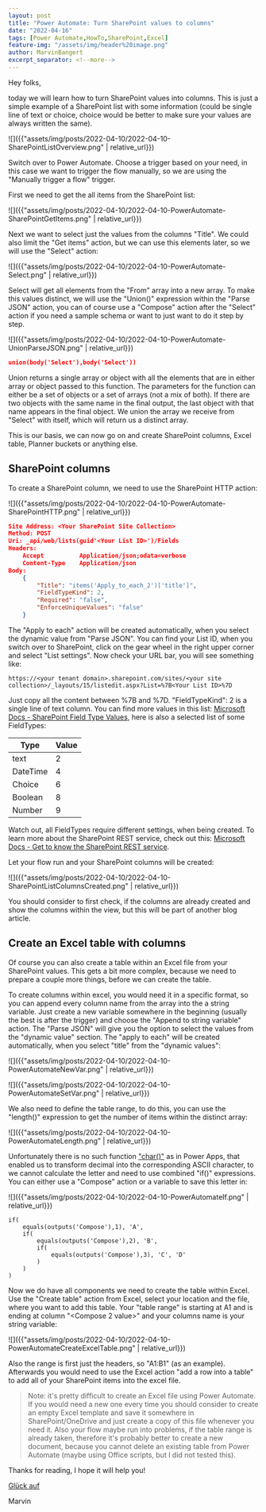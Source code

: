 ```yaml
---
layout: post
title: "Power Automate: Turn SharePoint values to columns"
date: "2022-04-16"
tags: [Power Automate,HowTo,SharePoint,Excel]
feature-img: "/assets/img/header%20image.png"
author: MarvinBangert
excerpt_separator: <!--more-->
---
```


Hey folks,

today we will learn how to turn SharePoint values into columns. This is just a simple example of a SharePoint list with some information (could be single line of text or choice, choice would be better to make sure your values are always written the same).

![]({{"assets/img/posts/2022-04-10/2022-04-10-SharePointListOverview.png" | relative_url}})

<!--more-->

Switch over to Power Automate. Choose a trigger based on your need, in this case we want to trigger the flow manually, so we are using the "Manually trigger a flow" trigger.

First we need to get the all items from the SharePoint list:

![]({{"assets/img/posts/2022-04-10/2022-04-10-PowerAutomate-SharePointGetItems.png" | relative_url}})

Next we want to select just the values from the columns "Title". We could also limit the "Get items" action, but we can use this elements later, so we will use the "Select" action:

![]({{"assets/img/posts/2022-04-10/2022-04-10-PowerAutomate-Select.png" | relative_url}})

Select will get all elements from the "From" array into a new array. To make this values distinct, we will use the "Union()" expression within the "Parse JSON" action, you can of course use a "Compose" action after the "Select" action if you need a sample schema or want to just want to do it step by step.

![]({{"assets/img/posts/2022-04-10/2022-04-10-PowerAutomate-UnionParseJSON.png" | relative_url}})

```JSON
union(body('Select'),body('Select'))
```

Union returns a single array or object with all the elements that are in either array or object passed to this function. The parameters for the function can either be a set of objects or a set of arrays (not a mix of both). If there are two objects with the same name in the final output, the last object with that name appears in the final object. We union the array we receive from "Select" with itself, which will return us a distinct array.

This is our basis, we can now go on and create SharePoint columns, Excel table, Planner buckets or anything else.

## SharePoint columns

To create a SharePoint column, we need to use the SharePoint HTTP action:

![]({{"assets/img/posts/2022-04-10/2022-04-10-PowerAutomate-SharePointHTTP.png" | relative_url}})

```JSON
Site Address: <Your SharePoint Site Collection>
Method: POST
Uri: _api/web/lists(guid'<Your List ID>')/Fields
Headers:
    Accept          Application/json;odata=verbose
    Content-Type    Application/json
Body:
    {
        "Title": "items('Apply_to_each_2')['title']",
        "FieldTypeKind": 2,
        "Required": "false",
        "EnforceUniqueValues": "false"
    }
```

The "Apply to each" action will be created automatically, when you select the dynamic value from "Parse JSON". You can find your List ID, when you switch over to SharePoint, click on the gear wheel in the right upper corner and select "List settings". Now check your URL bar, you will see something like:

```
https://<your tenant domain>.sharepoint.com/sites/<your site collection>/_layouts/15/listedit.aspx?List=%7B<Your List ID>%7D
```

Just copy all the content between %7B and %7D. "FieldTypeKind": 2 is a single line of text column. You can find more values in this list: [Microsoft Docs - SharePoint Field Type Values](https://docs.microsoft.com/en-us/previous-versions/office/developer/sharepoint-2010/ee557062(v=office.14)#values), here is also a selected list of some FieldTypes:

|   Type   | Value |
|----------|-------|
| text     |   2   |
| DateTime |   4   |
| Choice   |   6   |
| Boolean  |   8   |
| Number   |   9   |

Watch out, all FieldTypes require different settings, when being created. To learn more about the SharePoint REST service, check out this: [Microsoft Docs - Get to know the SharePoint REST service](https://docs.microsoft.com/en-us/sharepoint/dev/sp-add-ins/get-to-know-the-sharepoint-rest-service?tabs=csom).

Let your flow run and your SharePoint columns will be created:

![]({{"assets/img/posts/2022-04-10/2022-04-10-SharePointListColumnsCreated.png" | relative_url}})

You should consider to first check, if the columns are already created and show the columns within the view, but this will be part of another blog article.

## Create an Excel table with columns

Of course you can also create a table within an Excel file from your SharePoint values. This gets a bit more complex, because we need to prepare a couple more things, before we can create the table.

To create columns within excel, you would need it in a specific format, so you can append every column name from the array into the a string variable. Just create a new variable somewhere in the beginning (usually the best is after the trigger) and choose the "Append to string variable" action. The "Parse JSON" will give you the option to select the values from the "dynamic value" section. The "apply to each" will be created automatically, when you select "title" from the "dynamic values":

![]({{"assets/img/posts/2022-04-10/2022-04-10-PowerAutomateNewVar.png" | relative_url}})

![]({{"assets/img/posts/2022-04-10/2022-04-10-PowerAutomateSetVar.png" | relative_url}})

We also need to define the table range, to do this, you can use the "length()" expression to get the number of items within the distinct array:

![]({{"assets/img/posts/2022-04-10/2022-04-10-PowerAutomateLength.png" | relative_url}})

Unfortunately there is no such function ["char()"](https://docs.microsoft.com/en-us/power-apps/maker/canvas-apps/functions/function-char) as in Power Apps, that enabled us to transform decimal into the corresponding ASCII character, to we cannot calculate the letter and need to use combined "if()" expressions. You can either use a "Compose" action or a variable to save this letter in:

![]({{"assets/img/posts/2022-04-10/2022-04-10-PowerAutomateIf.png" | relative_url}})

```
if(
    equals(outputs('Compose'),1), 'A',
    if(
        equals(outputs('Compose'),2), 'B',
        if(
            equals(outputs('Compose'),3), 'C', 'D'
        )
    )
)
```

Now we do have all components we need to create the table within Excel. Use the "Create table" action from Excel, select your location and the file, where you want to add this table. Your "table range" is starting at A1 and is ending at column "<Compose 2 value>" and your columns name is your string variable:

![]({{"assets/img/posts/2022-04-10/2022-04-10-PowerAutomateCreateExcelTable.png" | relative_url}})

Also the range is first just the headers, so "A1:B1" (as an example). Afterwards you would need to use the Excel action "add a row into a table" to add all of your SharePoint items into the excel file.

> Note: it's pretty difficult to create an Excel file using Power Automate. If you would need a new one every time you should consider to create an empty Excel template and save it somewhere in SharePoint/OneDrive and just create a copy of this file whenever you need it. Also your flow maybe run into problems, if the table range is already taken, therefore it's probably better to create a new document, because you cannot delete an existing table from Power Automate (maybe using Office scripts, but I did not tested this).

Thanks for reading, I hope it will help you!

[Glück auf](https://en.wikipedia.org/wiki/Gl%C3%BCck_auf)

Marvin